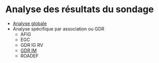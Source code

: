 # Analyse des résultats du sondage

+ [Analyse globale](globale.md)
+ Analyse spécifique par association ou GDR
  + AFIG
  + EGC
  + GDR IG RV
  + [GDR IM](gdrim.md)
  + ROADEF
